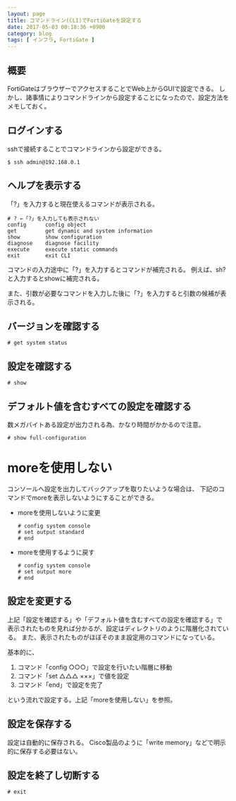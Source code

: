 ```yaml
---
layout: page
title: コマンドライン(CLI)でFortiGateを設定する
date: 2017-05-03 00:18:36 +0900
category: blog
tags: [ インフラ, FortiGate ]
---
```


## 概要

FortiGateはブラウザーでアクセスすることでWeb上からGUIで設定できる。
しかし、諸事情によりコマンドラインから設定することになったので、設定方法をメモしておく。

## ログインする

sshで接続することでコマンドラインから設定ができる。

    $ ssh admin@192.168.0.1

## ヘルプを表示する

「?」を入力すると現在使えるコマンドが表示される。

    # ? ←「?」を入力しても表示されない
    config      config object
    get         get dynamic and system information
    show        show configuration
    diagnose    diagnose facility
    execute     execute static commands
    exit        exit CLI

コマンドの入力途中に「?」を入力するとコマンドが補完される。
例えば、sh?と入力するとshowに補完される。

また、引数が必要なコマンドを入力した後に「?」を入力すると引数の候補が表示される。

## バージョンを確認する

    # get system status

## 設定を確認する

    # show

## デフォルト値を含むすべての設定を確認する

数メガバイトある設定が出力される為、かなり時間がかかるので注意。

    # show full-configuration

# moreを使用しない

コンソールへ設定を出力してバックアップを取りたいような場合は、
下記のコマンドでmoreを表示しないようにすることができる。

- moreを使用しないように変更

      # config system console
      # set output standard
      # end

- moreを使用するように戻す

      # config system console
      # set output more
      # end

## 設定を変更する

上記「設定を確認する」や「デフォルト値を含むすべての設定を確認する」で
表示されたものを見れば分かるが、設定はディレクトリのように階層化されている。
また、表示されたものがほぼそのまま設定用のコマンドになっている。

基本的に、

1. コマンド「config ○○○」で設定を行いたい階層に移動
1. コマンド「set △△△ ×××」で値を設定
1. コマンド「end」で設定を完了

という流れで設定する。上記「moreを使用しない」を参照。

## 設定を保存する

設定は自動的に保存される。
Cisco製品のように「write memory」などで明示的に保存する必要はない。

## 設定を終了し切断する

    # exit
